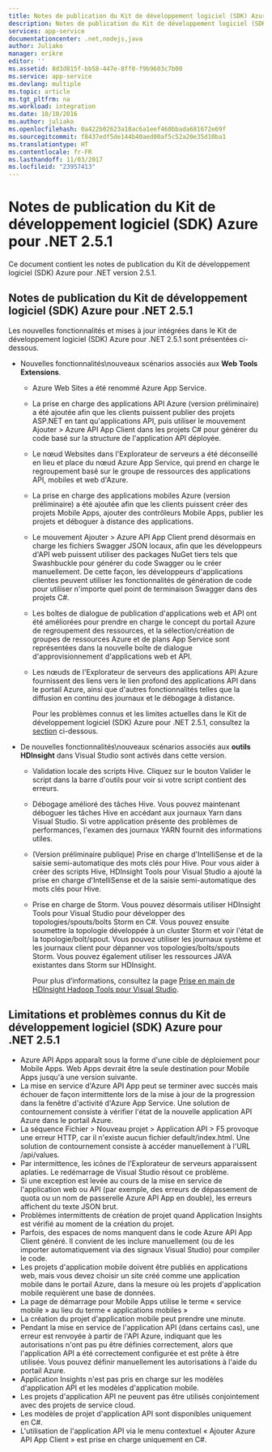 ```yaml
---
title: Notes de publication du Kit de développement logiciel (SDK) Azure pour .NET 2.5.1
description: Notes de publication du Kit de développement logiciel (SDK) Azure pour .NET 2.5.1
services: app-service
documentationcenter: .net,nodejs,java
author: Juliako
manager: erikre
editor: ''
ms.assetid: 8d3d815f-bb58-447e-8ff0-f9b9603c7b00
ms.service: app-service
ms.devlang: multiple
ms.topic: article
ms.tgt_pltfrm: na
ms.workload: integration
ms.date: 10/10/2016
ms.author: juliako
ms.openlocfilehash: 0a422b02623a18ac6a1eef460bbada681672e69f
ms.sourcegitcommit: f8437edf5de144b40aed00af5c52a20e35d10ba1
ms.translationtype: HT
ms.contentlocale: fr-FR
ms.lasthandoff: 11/03/2017
ms.locfileid: "23957413"
---
```

# <a name="azure-sdk-for-net-251-release-notes"></a>Notes de publication du Kit de développement logiciel (SDK) Azure pour .NET 2.5.1
Ce document contient les notes de publication du Kit de développement logiciel (SDK) Azure pour .NET version 2.5.1. 

## <a name="azure-sdk-for-net-251-release-notes"></a>Notes de publication du Kit de développement logiciel (SDK) Azure pour .NET 2.5.1
Les nouvelles fonctionnalités et mises à jour intégrées dans le Kit de développement logiciel (SDK) Azure pour .NET 2.5.1 sont présentées ci-dessous.

* Nouvelles fonctionnalités\nouveaux scénarios associés aux **Web Tools Extensions**. 
  
  * Azure Web Sites a été renommé Azure App Service. 
  * La prise en charge des applications API Azure (version préliminaire) a été ajoutée afin que les clients puissent publier des projets ASP.NET en tant qu'applications API, puis utiliser le mouvement Ajouter > Azure API App Client dans les projets C# pour générer du code basé sur la structure de l'application API déployée. 
  * Le nœud Websites dans l'Explorateur de serveurs a été déconseillé en lieu et place du nœud Azure App Service, qui prend en charge le regroupement basé sur le groupe de ressources des applications API, mobiles et web d'Azure.
  * La prise en charge des applications mobiles Azure (version préliminaire) a été ajoutée afin que les clients puissent créer des projets Mobile Apps, ajouter des contrôleurs Mobile Apps, publier les projets et déboguer à distance des applications.
  * Le mouvement Ajouter > Azure API App Client prend désormais en charge les fichiers Swagger JSON locaux, afin que les développeurs d'API web puissent utiliser des packages NuGet tiers tels que Swashbuckle pour générer du code Swagger ou le créer manuellement. De cette façon, les développeurs d'applications clientes peuvent utiliser les fonctionnalités de génération de code pour utiliser n'importe quel point de terminaison Swagger dans des projets C#. 
  * Les boîtes de dialogue de publication d'applications web et API ont été améliorées pour prendre en charge le concept du portail Azure de regroupement des ressources, et la sélection/création de groupes de ressources Azure et de plans App Service sont représentées dans la nouvelle boîte de dialogue d'approvisionnement d'applications web et API. 
  * Les nœuds de l'Explorateur de serveurs des applications API Azure fournissent des liens vers le lien profond des applications API dans le portail Azure, ainsi que d'autres fonctionnalités telles que la diffusion en continu des journaux et le débogage à distance.
    
    Pour les problèmes connus et les limites actuelles dans le Kit de développement logiciel (SDK) Azure pour .NET 2.5.1, consultez la [section](app-service-release-notes.md#known_issues_2_5_1) ci-dessous.
* De nouvelles fonctionnalités\nouveaux scénarios associés aux **outils HDInsight** dans Visual Studio sont activés dans cette version. 
  
  * Validation locale des scripts Hive. Cliquez sur le bouton Valider le script dans la barre d'outils pour voir si votre script contient des erreurs. 
  * Débogage amélioré des tâches Hive. Vous pouvez maintenant déboguer les tâches Hive en accédant aux journaux Yarn dans Visual Studio. Si votre application présente des problèmes de performances, l'examen des journaux YARN fournit des informations utiles.
  * (Version préliminaire publique) Prise en charge d'IntelliSense et de la saisie semi-automatique des mots clés pour Hive. Pour vous aider à créer des scripts Hive, HDInsight Tools pour Visual Studio a ajouté la prise en charge d'IntelliSense et de la saisie semi-automatique des mots clés pour Hive.
  * Prise en charge de Storm. Vous pouvez désormais utiliser HDInsight Tools pour Visual Studio pour développer des topologies/spouts/bolts Storm en C#. Vous pouvez ensuite soumettre la topologie développée à un cluster Storm et voir l'état de la topologie/bolt/spout. Vous pouvez utiliser les journaux système et les journaux client pour dépanner vos topologies/bolts/spouts Storm. Vous pouvez également utiliser les ressources JAVA existantes dans Storm sur HDInsight.
    
    Pour plus d’informations, consultez la page [Prise en main de HDInsight Hadoop Tools pour Visual Studio](../hdinsight/hadoop/apache-hadoop-visual-studio-tools-get-started.md).

## <a id="known_issues_2_5_1"></a>Limitations et problèmes connus du Kit de développement logiciel (SDK) Azure pour .NET 2.5.1
* Azure API Apps apparaît sous la forme d'une cible de déploiement pour Mobile Apps. Web Apps devrait être la seule destination pour Mobile Apps jusqu'à une version suivante. 
* La mise en service d'Azure API App peut se terminer avec succès mais échouer de façon intermittente lors de la mise à jour de la progression dans la fenêtre d'activité d'Azure App Service. Une solution de contournement consiste à vérifier l'état de la nouvelle application API Azure dans le portail Azure. 
* La séquence Fichier > Nouveau projet > Application API > F5 provoque une erreur HTTP, car il n'existe aucun fichier default/index.html. Une solution de contournement consiste à accéder manuellement à l'URL /api/values. 
* Par intermittence, les icônes de l'Explorateur de serveurs apparaissent aplaties. Le redémarrage de Visual Studio résout ce problème. 
* Si une exception est levée au cours de la mise en service de l'application web ou API (par exemple, des erreurs de dépassement de quota ou un nom de passerelle Azure API App en double), les erreurs affichent du texte JSON brut. 
* Problèmes intermittents de création de projet quand Application Insights est vérifié au moment de la création du projet.
* Parfois, des espaces de noms manquent dans le code Azure API App Client généré. Il convient de les inclure manuellement (ou de les importer automatiquement via des signaux Visual Studio) pour compiler le code. 
* Les projets d'application mobile doivent être publiés en applications web, mais vous devez choisir un site créé comme une application mobile dans le portail Azure, dans la mesure où les projets d'application mobile requièrent une base de données. 
* La page de démarrage pour Mobile Apps utilise le terme « service mobile » au lieu du terme « applications mobiles » 
* La création du projet d'application mobile peut prendre une minute. 
* Pendant la mise en service de l'application API (dans certains cas), une erreur est renvoyée à partir de l'API Azure, indiquant que les autorisations n'ont pas pu être définies correctement, alors que l'application API a été correctement configurée et est prête à être utilisée. Vous pouvez définir manuellement les autorisations à l'aide du portail Azure.
* Application Insights n'est pas pris en charge sur les modèles d'application API et les modèles d'application mobile.
* Les projets d'application API ne peuvent pas être utilisés conjointement avec des projets de service cloud.
* Les modèles de projet d'application API sont disponibles uniquement en C#.
* L'utilisation de l'application API via le menu contextuel « Ajouter Azure API App Client » est prise en charge uniquement en C#.

